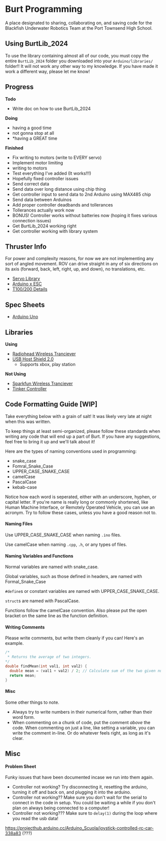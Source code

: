# Burt Programming
A place designated to sharing, collaborating on, and saving code for the Blackfish Underwater Robotics Team at the Port Townsend High School.

## Using BurtLib_2024
To use the library containing almost all of our code, you must copy the entire `BurtLib_2024` folder you downloaded into your `Arduino/libraries/` folder!! It will not work any other way to my knowledge. If you have made it work a different way, please let me know!

## Progress
**Todo**
- Write doc on how to use BurtLib_2024

**Doing**
- having a good time
- not gonna stop at all
- *having a GREAT time

**Finished**
- Fix writing to motors (write to EVERY servo)
- Implement motor limiting
- writing to motors
- Test everything I've added (It works!!!)
- Hopefully fixed controller issues
- Send correct data
- Send data over long distance using chip thing
- Get controller input to send data to 2nd Arduino using MAX485 chip
- Send data between Arduinos
- Add proper controller deadbands and tollerances
- Tollerances actually work now
- BONUS! Controller works without batteries now (hoping it fixes various connection issues)
- Get BurtLib_2024 working right
- Get controller working with library system

## Thruster Info
For power and complexity reasons, for now we are not implementing any sort of angled movement. ROV can drive straight in any of six directions on its axis (forward, back, left, right, up, and down), no translations, etc.
- [Servo Library](https://www.arduino.cc/reference/en/libraries/servo/)
- [Arduino x ESC](https://bluerobotics.com/learn/controlling-basic-esc-with-the-arduino-serial-monitor/)
- [T100/200 Details](https://bluerobotics.com/store/thrusters/t100-t200-thrusters/t200-thruster-r2-rp/#tab-technical-details)

## Spec Sheets
- [Arduino Uno](https://docs.arduino.cc/resources/datasheets/A000066-datasheet.pdf)

## Libraries
**Using**
- [Radiohead Wireless Tranciever](https://github.com/adafruit/RadioHead)
- [USB Host Shield 2.0](https://github.com/felis/USB_Host_Shield_2.0)
  - Supports xbox, play station

**Not Using**
- [Sparkfun Wireless Tranciever](https://github.com/sparkfun/RFM69HCW_Breakout)
- [Tinker Controller](https://github.com/nathanRamaNoodles/Tinker-Controller)

## Code Formatting Guide [WIP]
Take everything below with a grain of salt! It was likely very late at night when this was written.

To keep things at least semi-organized, please follow these standards when writing any code that will end up a part of Burt. If you have any suggestions, feel free to bring it up and we'll talk about it!

Here are the types of naming conventions used in programming:
- snake_case
- Fomral_Snake_Case
- UPPER_CASE_SNAKE_CASE
- camelCase
- PascalCase
- kebab-case

Notice how each word is seperated, either with an underscore, hyphen, or capital letter. If you're name is really long or commonly shortened, like Human Machine Interface, or Remotely Operated Vehicle, you can use an acronym. Try to follow these cases, unless you have a good reason not to.

#### Naming Files
Use UPPER_CASE_SNAKE_CASE when naming `.ino` files.

Use camelCase when naming `.cpp`, `.h`, or any types of files.

#### Naming Variables and Functions
Normal variables are named with snake_case.

Global variables, such as those defined in headers, are named with Formal_Snake_Case

`#define`s or constant variables are named with UPPER_CASE_SNAKE_CASE.

`struct`s are named with PascalCase.

Functions follow the camelCase convention. Also please put the open bracket on the same line as the function definition.

#### Writing Comments
Please write comments, but write them cleanly if you can! Here's an example.
```cpp
/*
 * Returns the average of two integers.
*/
double findMean(int val1, int val2) {
  double mean = (val1 + val2) / 2; // Calculate sum of the two given numbers, divided by the number of given numbers.
  return mean;
}
```

#### Misc
Some other things to note.
- Always try to write numbers in their numerical form, rather than their word form.
- When commenting on a chunk of code, put the comment *above* the code. When commenting on just a line, like setting a variable, you can write the comment in-line. Or do whatever feels right, as long as it's clear.

## Misc

#### Problem Sheet
Funky issues that have been documented incase we run into them again.
- Controller not working? Try disconnecting it, resetting the arduino, turning it off and back on, and plugging it into the arduino.
- Controller not working?? Make sure you don't wait for the serial to connect in the code in setup. You could be waiting a while if you don't plan on always being connected to a computer!
- Controller not working??? Make sure to `delay(1)` during the loop where you read the usb data!


https://projecthub.arduino.cc/Arduino_Scuola/joystick-controlled-rc-car-338a83 (???)
